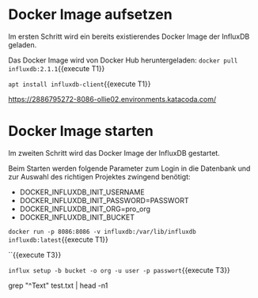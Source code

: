 
# Docker Image aufsetzen

Im ersten Schritt wird ein bereits existierendes Docker Image der InfluxDB geladen.

Das Docker Image wird von Docker Hub heruntergeladen:
`docker pull influxdb:2.1.1`{{execute T1}}

`apt install influxdb-client`{{execute T1}}



https://2886795272-8086-ollie02.environments.katacoda.com/


# Docker Image starten

Im zweiten Schritt wird das Docker Image der InfluxDB gestartet.

Beim Starten werden folgende Parameter zum Login in die Datenbank und zur Auswahl des richtigen Projektes zwingend benötigt:
 - DOCKER_INFLUXDB_INIT_USERNAME
 - DOCKER_INFLUXDB_INIT_PASSWORD=PASSWORT
 - DOCKER_INFLUXDB_INIT_ORG=pro_org
 - DOCKER_INFLUXDB_INIT_BUCKET


`docker run -p 8086:8086 -v influxdb:/var/lib/influxdb influxdb:latest`{{execute T1}}

``{{execute T3}}

`influx setup -b bucket -o org -u user -p passwort`{{execute T3}}


grep "^Text" test.txt | head -n1